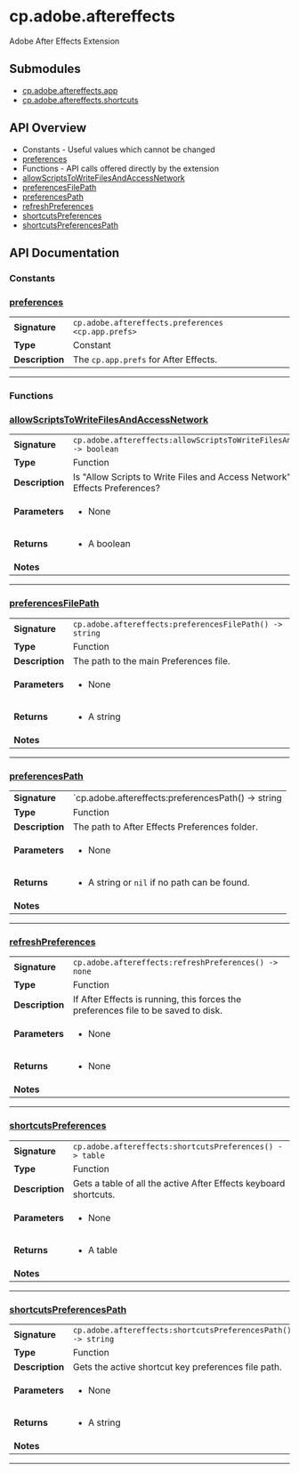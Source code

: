 # cp.adobe.aftereffects

Adobe After Effects Extension

## Submodules
 * [cp.adobe.aftereffects.app](cp.adobe.aftereffects.app.md)
 * [cp.adobe.aftereffects.shortcuts](cp.adobe.aftereffects.shortcuts.md)

## API Overview
* Constants - Useful values which cannot be changed
 * [preferences](#preferences)
* Functions - API calls offered directly by the extension
 * [allowScriptsToWriteFilesAndAccessNetwork](#allowScriptsToWriteFilesAndAccessNetwork)
 * [preferencesFilePath](#preferencesFilePath)
 * [preferencesPath](#preferencesPath)
 * [refreshPreferences](#refreshPreferences)
 * [shortcutsPreferences](#shortcutsPreferences)
 * [shortcutsPreferencesPath](#shortcutsPreferencesPath)

## API Documentation

### Constants


### [preferences](#preferences)

|                                             |                                                                                     |
| --------------------------------------------|-------------------------------------------------------------------------------------|
| **Signature**                               | `cp.adobe.aftereffects.preferences <cp.app.prefs>`                                                                    |
| **Type**                                    | Constant                                                                     |
| **Description**                             | The `cp.app.prefs` for After Effects.                                                                     |

---
### Functions


### [allowScriptsToWriteFilesAndAccessNetwork](#allowScriptsToWriteFilesAndAccessNetwork)

|                                             |                                                                                     |
| --------------------------------------------|-------------------------------------------------------------------------------------|
| **Signature**                               | `cp.adobe.aftereffects:allowScriptsToWriteFilesAndAccessNetwork() -> boolean`                                                                    |
| **Type**                                    | Function                                                                     |
| **Description**                             | Is "Allow Scripts to Write Files and Access Network" enabled in After Effects Preferences?                                                                     |
| **Parameters**                              | <ul><li>None</li></ul> |
| **Returns**                                 | <ul><li>A boolean</li></ul>          |
| **Notes**                                   | <ul></ul>                |

---

### [preferencesFilePath](#preferencesFilePath)

|                                             |                                                                                     |
| --------------------------------------------|-------------------------------------------------------------------------------------|
| **Signature**                               | `cp.adobe.aftereffects:preferencesFilePath() -> string`                                                                    |
| **Type**                                    | Function                                                                     |
| **Description**                             | The path to the main Preferences file.                                                                     |
| **Parameters**                              | <ul><li>None</li></ul> |
| **Returns**                                 | <ul><li>A string</li></ul>          |
| **Notes**                                   | <ul></ul>                |

---

### [preferencesPath](#preferencesPath)

|                                             |                                                                                     |
| --------------------------------------------|-------------------------------------------------------------------------------------|
| **Signature**                               | `cp.adobe.aftereffects:preferencesPath() -> string | nil`                                                                    |
| **Type**                                    | Function                                                                     |
| **Description**                             | The path to After Effects Preferences folder.                                                                     |
| **Parameters**                              | <ul><li>None</li></ul> |
| **Returns**                                 | <ul><li>A string or `nil` if no path can be found.</li></ul>          |
| **Notes**                                   | <ul></ul>                |

---

### [refreshPreferences](#refreshPreferences)

|                                             |                                                                                     |
| --------------------------------------------|-------------------------------------------------------------------------------------|
| **Signature**                               | `cp.adobe.aftereffects:refreshPreferences() -> none`                                                                    |
| **Type**                                    | Function                                                                     |
| **Description**                             | If After Effects is running, this forces the preferences file to be saved to disk.                                                                     |
| **Parameters**                              | <ul><li>None</li></ul> |
| **Returns**                                 | <ul><li>None</li></ul>          |
| **Notes**                                   | <ul></ul>                |

---

### [shortcutsPreferences](#shortcutsPreferences)

|                                             |                                                                                     |
| --------------------------------------------|-------------------------------------------------------------------------------------|
| **Signature**                               | `cp.adobe.aftereffects:shortcutsPreferences() -> table`                                                                    |
| **Type**                                    | Function                                                                     |
| **Description**                             | Gets a table of all the active After Effects keyboard shortcuts.                                                                     |
| **Parameters**                              | <ul><li>None</li></ul> |
| **Returns**                                 | <ul><li>A table</li></ul>          |
| **Notes**                                   | <ul></ul>                |

---

### [shortcutsPreferencesPath](#shortcutsPreferencesPath)

|                                             |                                                                                     |
| --------------------------------------------|-------------------------------------------------------------------------------------|
| **Signature**                               | `cp.adobe.aftereffects:shortcutsPreferencesPath() -> string`                                                                    |
| **Type**                                    | Function                                                                     |
| **Description**                             | Gets the active shortcut key preferences file path.                                                                     |
| **Parameters**                              | <ul><li>None</li></ul> |
| **Returns**                                 | <ul><li>A string</li></ul>          |
| **Notes**                                   | <ul></ul>                |

---
